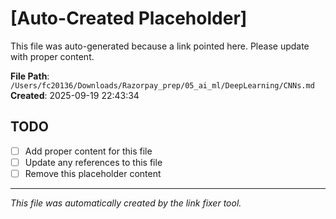 # [Auto-Created Placeholder]

This file was auto-generated because a link pointed here.
Please update with proper content.

**File Path**: `/Users/fc20136/Downloads/Razorpay_prep/05_ai_ml/DeepLearning/CNNs.md`
**Created**: 2025-09-19 22:43:34

## TODO
- [ ] Add proper content for this file
- [ ] Update any references to this file
- [ ] Remove this placeholder content

---
*This file was automatically created by the link fixer tool.*

